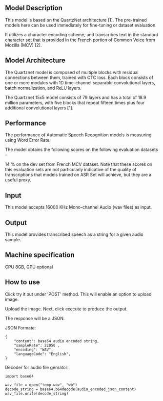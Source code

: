 ## Model Description

This model is based on the QuartzNet architecture [1]. The pre-trained models here can be used immediately for fine-tuning or dataset evaluation.

It utilizes a character encoding scheme, and transcribes text in the standard character set that is provided in the French portion of Common Voice from Mozilla (MCV) [2].
## Model Architecture

The Quartznet model is composed of multiple blocks with residual connections between them, trained with CTC loss. Each block consists of one or more modules with 1D time-channel separable convolutional layers, batch normalization, and ReLU layers.

The Quartznet 15x5 model consists of 79 layers and has a total of 18.9 million parameters, with five blocks that repeat fifteen times plus four additional convolutional layers [1].

## Performance

The performance of Automatic Speech Recognition models is measuring using Word Error Rate.

The model obtains the following scores on the following evaluation datasets -

14 % on the dev set from French MCV dataset.
Note that these scores on this evaluation sets are not particularly indicative of the quality of transcriptions that models trained on ASR Set will achieve, but they are a useful proxy.

## Input

This model accepts 16000 KHz Mono-channel Audio (wav files) as input.

## Output

This model provides transcribed speech as a string for a given audio sample.

## Machine specification

CPU 8GB, GPU optional

## How to use

Click try it out under 'POST' method. This will enable an option to upload image.

Upload the image. Next, click execute to produce the output.

The response will be a JSON.


   JSON Formate:

    {
        "content": base64 audio encoded string,
        "sampleRate": 22050 ,
        "encoding": "WAV",
        "languageCode": "English",
    }


Decoder for audio file genrator:

```
import base64

wav_file = open("temp.wav", "wb")
decode_string = base64.b64decode(audio_encoded_json_content)
wav_file.write(decode_string)
```
